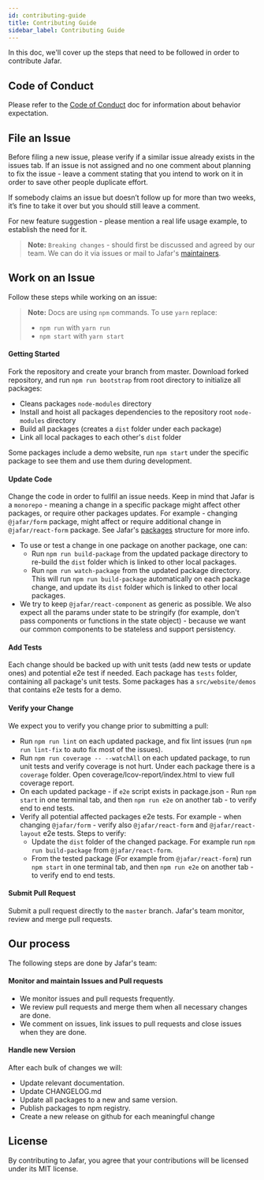 ```yaml
---
id: contributing-guide
title: Contributing Guide
sidebar_label: Contributing Guide
---
```


In this doc, we'll cover up the steps that need to be followed in order to contribute Jafar.

## Code of Conduct

Please refer to the [Code of Conduct](code-of-conduct) doc for information about behavior expectation.

## File an Issue

Before filing a new issue, please verify if a similar issue already exists in the issues tab. 
If an issue is not assigned and no one comment about planning to fix the issue - leave a comment stating that you intend to work on it in order to save other people duplicate effort.

If somebody claims an issue but doesn’t follow up for more than two weeks, it’s fine to take it over but you should still leave a comment.

For new feature suggestion - please mention a real life usage example, to establish the need for it.

> **Note:** `Breaking changes` - should first be discussed and agreed by our team. We can do it via issues or mail to Jafar's [maintainers](https://github.com/yahoo/jafar/blob/master/README.md#maintainers).

## Work on an Issue

Follow these steps while working on an issue:

> **Note:** Docs are using `npm` commands. To use `yarn` replace:
>  - `npm run` with `yarn run`
>  - `npm start` with `yarn start`

#### Getting Started

Fork the repository and create your branch from master.
Download forked repository, and run `npm run bootstrap` from root directory to initialize all packages: 
- Cleans packages `node-modules` directory
- Install and hoist all packages dependencies to the repository root `node-modules` directory
- Build all packages (creates a `dist` folder under each package) 
- Link all local packages to each other's `dist` folder

Some packages include a demo website, run `npm start` under the specific package to see them and use them during development.

#### Update Code

Change the code in order to fullfil an issue needs. Keep in mind that Jafar is a `monorepo` - meaning a change in a specific package might affect other packages, or require other packages updates. For example - changing `@jafar/form` package, might affect or require additional change in `@jafar/react-form` package. See Jafar's [packages](https://yahoo.github.io/jafar/docs/packages.html) structure for more info.

- To use or test a change in one package on another package, one can:
  - Run `npm run build-package` from the updated package directory to re-build the `dist` folder which is linked to other local packages.
  - Run `npm run watch-package` from the updated package directory. This will run `npm run build-package` automatically on each package change, and update its `dist` folder which is linked to other local packages.
- We try to keep `@jafar/react-component` as generic as possible. We also expect all the params under state to be stringify (for example, don't pass components or functions in the state object) - because we want our common components to be stateless and support persistency.

#### Add Tests

Each change should be backed up with unit tests (add new tests or update ones) and potential e2e test if needed. Each package has `tests` folder, containing all package's unit tests. Some packages has a `src/website/demos` that contains e2e tests for a demo.

#### Verify your Change

We expect you to verify you change prior to submitting a pull:
- Run `npm run lint` on each updated package, and fix lint issues (run `npm run lint-fix` to auto fix most of the issues).
- Run `npm run coverage -- --watchAll` on each updated package, to run unit tests and verify coverage is not hurt. Under each package there is a `coverage` folder. Open coverage/lcov-report/index.html to view full coverage report.
- On each updated package - if `e2e` script exists in package.json - Run `npm start` in one terminal tab, and then `npm run e2e` on another tab - to verify end to end tests.
- Verify all potential affected packages e2e tests. For example - when changing `@jafar/form` - verify also `@jafar/react-form` and `@jafar/react-layout` e2e tests. Steps to verify:
  - Update the `dist` folder of the changed package. For example run `npm run build-package` from `@jafar/react-form`.
  - From the tested package (For example from `@jafar/react-form`) run `npm start` in one terminal tab, and then `npm run e2e` on another tab - to verify end to end tests.

#### Submit Pull Request

Submit a pull request directly to the `master` branch. Jafar's team monitor, review and merge pull requests.

## Our process

The following steps are done by Jafar's team:

#### Monitor and maintain Issues and Pull requests

- We monitor issues and pull requests frequently.
- We review pull requests and merge them when all necessary changes are done.
- We comment on issues, link issues to pull requests and close issues when they are done.

#### Handle new Version

After each bulk of changes we will:

- Update relevant documentation.
- Update CHANGELOG.md
- Update all packages to a new and same version.
- Publish packages to npm registry.
- Create a new release on github for each meaningful change

## License

By contributing to Jafar, you agree that your contributions will be licensed under its MIT license.